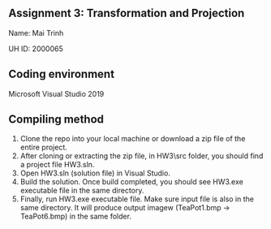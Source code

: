 ## Assignment 3: Transformation and Projection
Name: Mai Trinh

UH ID: 2000065

## Coding environment
Microsoft Visual Studio 2019 

## Compiling method
1. Clone the repo into your local machine or download a zip file of the entire project.
2. After cloning or extracting the zip file, in HW3\src folder, you should find a project file HW3.sln.
3. Open HW3.sln (solution file) in Visual Studio.
4. Build the solution. Once build completed, you should see HW3.exe executable file in the same directory.
5. Finally, run HW3.exe executable file. Make sure input file is also in the same directory. It will produce output imagew (TeaPot1.bmp -> TeaPot6.bmp) in the same folder.
